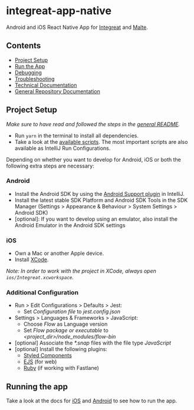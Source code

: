 # integreat-app-native

Android and iOS React Native App for [Integreat](integreat-app.de) and [Malte](https://www.malteser-werke.de/malte-app.html).

## Contents

* [Project Setup](#project-setup)
* [Run the App](#running-the-app)
* [Debugging](docs/debugging.md)
* [Troubleshooting](docs/troubleshooting.md)
* [Technical Documentation](docs/technical-documentation.md)
* [General Repository Documentation](../README.md)

## Project Setup

*Make sure to have read and followed the steps in the [general README](../README.md#project-setup).*

* Run `yarn` in the terminal to install all dependencies.
* Take a look at the [available scripts](package.json). The most important scripts are also available as IntelliJ Run Configurations.

Depending on whether you want to develop for Android, iOS or both the following extra steps are necessary:

### Android

* Install the Android SDK by using the [Android Support plugin](https://plugins.jetbrains.com/plugin/1792-android-support) in IntelliJ.
* Install the latest stable SDK Platform and Android SDK Tools in the SDK Manager (Settings > Appearance & Behaviour > System Settings > Android SDK)
* \[optional\]: If you want to develop using an emulator, also install the Android Emulator in the Android SDK settings

### iOS

* Own a Mac or another Apple device.
* Install [XCode](https://developer.apple.com/xcode/).

*Note: In order to work with the project in XCode, always open `ios/Integreat.xcworkspace`.*

### Additional Configuration

* Run > Edit Configurations > Defaults > Jest:
    * Set *Configuration file* to *jest.config.json*
* Settings > Languages & Frameworks > JavaScript:
    * Choose *Flow* as Language version
    * Set *Flow package or executable* to *<project_dir>/node_modules/flow-bin*
* [optional] Associate the *\*.snap* files with the file type *JavaScript*
* [optional] Install the following plugins:
    * [Styled Components](https://plugins.jetbrains.com/plugin/9997-styled-components--styled-jsx/)
    * [EJS](https://plugins.jetbrains.com/plugin/index?xmlId=com.jetbrains.lang.ejs) (for web)
    * [Ruby](https://plugins.jetbrains.com/plugin/1293-ruby) (if working with Fastlane)
    
    
## Running the app

Take a look at the docs for [iOS](docs/manual-builds.md#ios) and [Android](docs/manual-builds.md#android) to see how to run the app.
